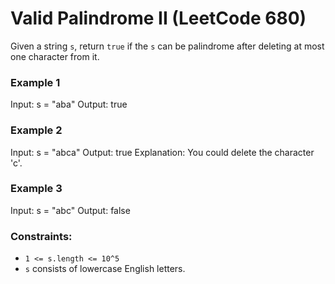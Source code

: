 # Valid Palindrome II (LeetCode 680)

Given a string ```s```, return ```true``` if the ```s``` can be palindrome after deleting at most one character from it.

### Example 1

Input: s = "aba"
Output: true

### Example 2

Input: s = "abca"
Output: true
Explanation: You could delete the character 'c'.

### Example 3

Input: s = "abc"
Output: false

### Constraints:

- ```1 <= s.length <= 10^5```
- ```s``` consists of lowercase English letters.